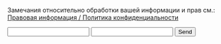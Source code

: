Замечания относительно обработки вашей информации и прав см.: [Правовая информация / Политика конфиденциальности](/impressum)

<form action="https://formspree.io/your@email.com"
      method="POST">
    <input type="text" name="name">
    <input type="email" name="_replyto">
    <input type="submit" value="Send">
</form>
